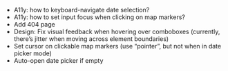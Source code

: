 * A11y: how to keyboard-navigate date selection?
* A11y: how to set input focus when clicking on map markers?
* Add 404 page
* Design: Fix visual feedback when hovering over comboboxes
  (currently, there’s jitter when moving across element boundaries)
* Set cursor on clickable map markers
  (use “pointer”, but not when in date picker mode)
* Auto-open date picker if empty
